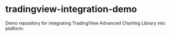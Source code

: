 # tradingview-integration-demo
Demo repository for integrating TradingView Advanced Charting Library into platform.
